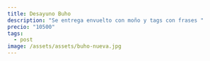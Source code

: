 ```yaml
---
title: Desayuno Buho
description: "Se entrega envuelto con moño y tags con frases "
precio: "10500"
tags:
  - post
image: /assets/assets/buho-nueva.jpg
---
```

